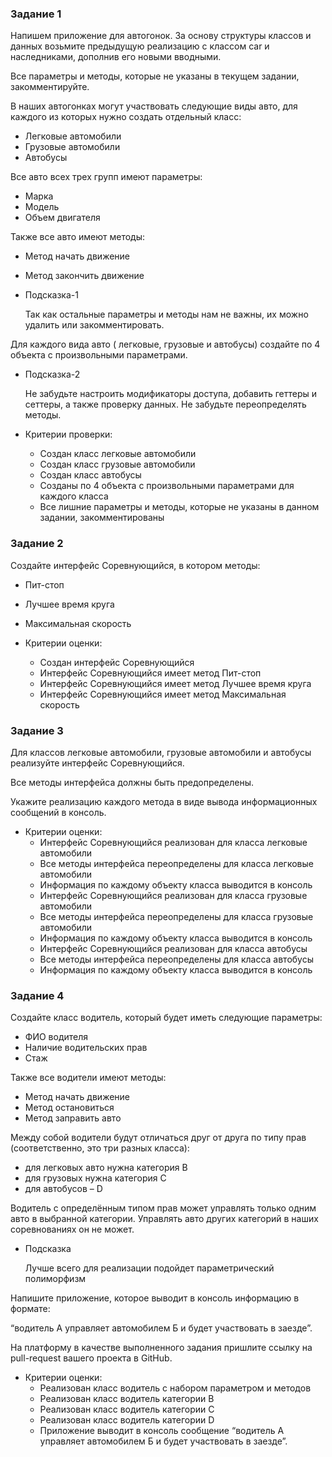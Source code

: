 ### Задание 1

Напишем приложение для автогонок. За основу структуры классов и данных возьмите предыдущую реализацию с классом car и наследниками, дополнив его новыми вводными.

Все параметры и методы, которые не указаны в текущем задании, закомментируйте.

В наших автогонках могут участвовать следующие виды авто, для каждого из которых нужно создать отдельный класс:

- Легковые автомобили
- Грузовые автомобили
- Автобусы

Все авто всех трех групп имеют параметры:

- Марка
- Модель
- Объем двигателя

Также все авто имеют методы:

- Метод начать движение
- Метод закончить движение
- Подсказка-1

  Так как остальные параметры и методы нам не важны, их можно удалить или закомментировать.


Для каждого вида авто ( легковые, грузовые и автобусы) создайте по 4 объекта с произвольными параметрами.

- Подсказка-2

  Не забудьте настроить модификаторы доступа, добавить геттеры и сеттеры, а также проверку данных. Не забудьте переопределять методы.


- Критерии проверки:
    - Создан класс легковые автомобили
    - Создан класс грузовые автомобили
    - Создан класс автобусы
    - Созданы по 4 объекта с произвольными параметрами для каждого класса
    - Все лишние параметры и методы, которые не указаны в данном задании, закомментированы

### Задание 2

Создайте интерфейс Соревнующийся, в котором методы:

- Пит-стоп
- Лучшее время круга
- Максимальная скорость

- Критерии оценки:
    - Создан интерфейс Соревнующийся
    - Интерфейс Соревнующийся имеет метод Пит-стоп
    - Интерфейс Соревнующийся имеет метод Лучшее время круга
    - Интерфейс Соревнующийся имеет метод Максимальная скорость

### Задание 3

Для классов легковые автомобили, грузовые автомобили и автобусы реализуйте интерфейс Соревнующийся.

Все методы интерфейса должны быть предопределены.

Укажите реализацию каждого метода в виде вывода информационных сообщений в консоль.

- Критерии оценки:
    - Интерфейс Соревнующийся реализован для класса легковые автомобили
    - Все методы интерфейса переопределены для класса легковые автомобили
    - Информация по каждому объекту класса выводится в консоль
    - Интерфейс Соревнующийся реализован для класса грузовые автомобили
    - Все методы интерфейса переопределены для класса грузовые автомобили
    - Информация по каждому объекту класса выводится в консоль
    - Интерфейс Соревнующийся реализован для класса автобусы
    - Все методы интерфейса переопределены для класса автобусы
    - Информация по каждому объекту класса выводится в консоль

### Задание 4

Создайте класс водитель, который будет иметь следующие параметры:

- ФИО водителя
- Наличие водительских прав
- Стаж

Также все водители имеют методы:

- Метод начать движение
- Метод остановиться
- Метод заправить авто

Между собой водители будут отличаться друг от друга по типу прав (соответственно, это три разных класса):

- для легковых авто нужна категория В
- для грузовых нужна категория С
- для автобусов – D

Водитель с определённым типом прав может управлять только одним авто в выбранной категории. Управлять авто других категорий в наших соревнованиях он не может.

- Подсказка

  Лучше всего для реализации подойдет параметрический полиморфизм


Напишите приложение, которое выводит в консоль информацию в формате:

“водитель А управляет автомобилем Б и будет участвовать в заезде”.

На платформу в качестве выполненного задания пришлите ссылку на pull-request вашего проекта в GitHub.

- Критерии оценки:
    - Реализован класс водитель с набором параметром и методов
    - Реализован класс водитель категории B
    - Реализован класс водитель категории C
    - Реализован класс водитель категории D
    - Приложение выводит в консоль сообщение “водитель А управляет автомобилем Б и будет участвовать в заезде”.